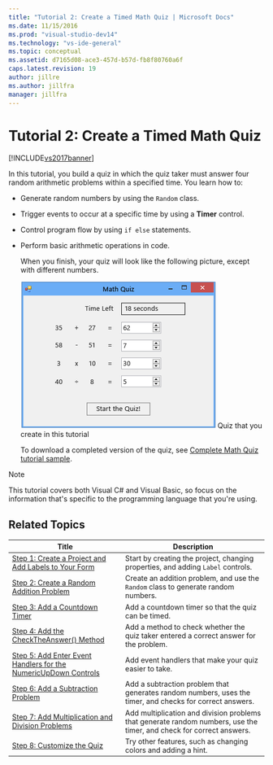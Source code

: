 ```yaml
---
title: "Tutorial 2: Create a Timed Math Quiz | Microsoft Docs"
ms.date: 11/15/2016
ms.prod: "visual-studio-dev14"
ms.technology: "vs-ide-general"
ms.topic: conceptual
ms.assetid: d7165d08-ace3-457d-b57d-fb8f80760a6f
caps.latest.revision: 19
author: jillre
ms.author: jillfra
manager: jillfra
---
```

# Tutorial 2: Create a Timed Math Quiz
[!INCLUDE[vs2017banner](../includes/vs2017banner.md)]

In this tutorial, you build a quiz in which the quiz taker must answer four random arithmetic problems within a specified time. You learn how to:

- Generate random numbers by using the `Random` class.

- Trigger events to occur at a specific time by using a **Timer** control.

- Control program flow by using `if else` statements.

- Perform basic arithmetic operations in code.

  When you finish, your quiz will look like the following picture, except with different numbers.

  ![Math quiz with four problems](../ide/media/express-finishedquiz.png "Express_FinishedQuiz")
  Quiz that you create in this tutorial

  To download a completed version of the quiz, see [Complete Math Quiz tutorial sample](http://code.msdn.microsoft.com/Complete-Math-Quiz-8581813c).

> [!NOTE]
> This tutorial covers both Visual C# and Visual Basic, so focus on the information that's specific to the programming language that you're using.

## Related Topics

|Title|Description|
|-----------|-----------------|
|[Step 1: Create a Project and Add Labels to Your Form](../ide/step-1-create-a-project-and-add-labels-to-your-form.md)|Start by creating the project, changing properties, and adding `Label` controls.|
|[Step 2: Create a Random Addition Problem](../ide/step-2-create-a-random-addition-problem.md)|Create an addition problem, and use the `Random` class to generate random numbers.|
|[Step 3: Add a Countdown Timer](../ide/step-3-add-a-countdown-timer.md)|Add a countdown timer so that the quiz can be timed.|
|[Step 4: Add the CheckTheAnswer() Method](../ide/step-4-add-the-checktheanswer-parens-method.md)|Add a method to check whether the quiz taker entered a correct answer for the problem.|
|[Step 5: Add Enter Event Handlers for the NumericUpDown Controls](../ide/step-5-add-enter-event-handlers-for-the-numericupdown-controls.md)|Add event handlers that make your quiz easier to take.|
|[Step 6: Add a Subtraction Problem](../ide/step-6-add-a-subtraction-problem.md)|Add a subtraction problem that generates random numbers, uses the timer, and checks for correct answers.|
|[Step 7: Add Multiplication and Division Problems](../ide/step-7-add-multiplication-and-division-problems.md)|Add multiplication and division problems that generate random numbers, use the timer, and check for correct answers.|
|[Step 8: Customize the Quiz](../ide/step-8-customize-the-quiz.md)|Try other features, such as changing colors and adding a hint.|
